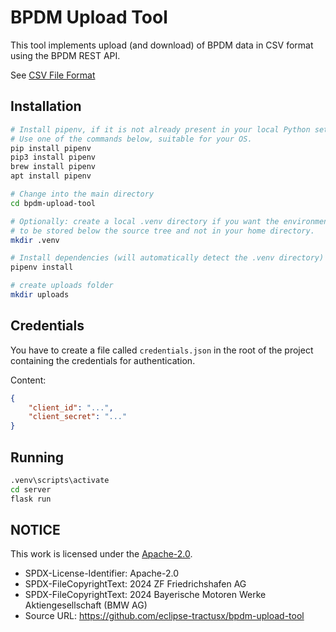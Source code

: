 # BPDM Upload Tool

This tool implements upload (and download) of BPDM data in CSV format using the BPDM REST API.

See [CSV File Format](documentation/CSV%20File%20Format.md)

## Installation
```bash
# Install pipenv, if it is not already present in your local Python setup.
# Use one of the commands below, suitable for your OS.
pip install pipenv
pip3 install pipenv
brew install pipenv
apt install pipenv

# Change into the main directory
cd bpdm-upload-tool

# Optionally: create a local .venv directory if you want the environment
# to be stored below the source tree and not in your home directory.
mkdir .venv

# Install dependencies (will automatically detect the .venv directory)
pipenv install

# create uploads folder
mkdir uploads
```

## Credentials
You have to create a file called `credentials.json` in the root of the project
containing the credentials for authentication.

Content:
```json
{
    "client_id": "...",
    "client_secret": "..."
}
```

## Running
```bash
.venv\scripts\activate
cd server
flask run
```

## NOTICE

This work is licensed under the [Apache-2.0](https://www.apache.org/licenses/LICENSE-2.0).

- SPDX-License-Identifier: Apache-2.0
- SPDX-FileCopyrightText: 2024 ZF Friedrichshafen AG
- SPDX-FileCopyrightText: 2024 Bayerische Motoren Werke Aktiengesellschaft (BMW AG)
- Source URL: https://github.com/eclipse-tractusx/bpdm-upload-tool
